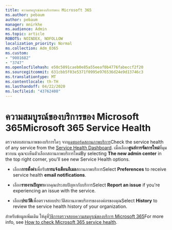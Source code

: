 ```yaml
---
title: ความสมบูรณ์ของบริการของ Microsoft 365
ms.author: pebaum
author: pebaum
manager: mnirkhe
ms.audience: Admin
ms.topic: article
ROBOTS: NOINDEX, NOFOLLOW
localization_priority: Normal
ms.collection: Adm_O365
ms.custom:
- "9001682"
- "3747"
ms.openlocfilehash: e50c5091caeb0e85a55eeaf0b4776fabeccf2f20
ms.sourcegitcommit: 631cbb5f03e5371f0995e976536d24e9d13746c3
ms.translationtype: MT
ms.contentlocale: th-TH
ms.lasthandoff: 04/22/2020
ms.locfileid: "43762408"
---
```

# <a name="microsoft-365-service-health"></a><span data-ttu-id="fc1c0-102">ความสมบูรณ์ของบริการของ Microsoft 365</span><span class="sxs-lookup"><span data-stu-id="fc1c0-102">Microsoft 365 Service Health</span></span>


<span data-ttu-id="fc1c0-103">ตรวจสอบสถานภาพของบริการใดๆ จาก[แดชบอร์ดสถานภาพบริการ](https://admin.microsoft.com/Adminportal/Home?source=applauncher#/servicehealth)</span><span class="sxs-lookup"><span data-stu-id="fc1c0-103">Check the service health of any service from the [Service Health Dashboard](https://admin.microsoft.com/Adminportal/Home?source=applauncher#/servicehealth).</span></span> <span data-ttu-id="fc1c0-104">เมื่อเลือก**ศูนย์การจัดการใหม่**ที่มุมขวาบน คุณจะเห็นตัวเลือกสถานภาพบริการใหม่</span><span class="sxs-lookup"><span data-stu-id="fc1c0-104">By selecting **The new admin center** in the top right corner, you'll see new Service Health options.</span></span>

- <span data-ttu-id="fc1c0-105">เลือก**การตั้งค่า**เพื่อรับ**การแจ้งเตือนอีเมล**สถานภาพบริการ</span><span class="sxs-lookup"><span data-stu-id="fc1c0-105">Select **Preferences** to receive service health **email notifications**.</span></span>

- <span data-ttu-id="fc1c0-106">เลือก**รายงานปัญหา**หากคุณประสบปัญหากับบริการ</span><span class="sxs-lookup"><span data-stu-id="fc1c0-106">Select **Report an issue** if you're experiencing an issue with the service.</span></span>

- <span data-ttu-id="fc1c0-107">เลือก**ประวัติ**เพื่อตรวจสอบประวัติสถานภาพบริการขององค์กรของคุณ</span><span class="sxs-lookup"><span data-stu-id="fc1c0-107">Select **History** to review the service health history of your organization.</span></span> 

<span data-ttu-id="fc1c0-108">สําหรับข้อมูลเพิ่มเติม ให้ดูที่[วิธีการตรวจสอบความสมบูรณ์ของบริการ Microsoft 365](https://docs.microsoft.com/office365/enterprise/view-service-health)</span><span class="sxs-lookup"><span data-stu-id="fc1c0-108">For more info, see [How to check Microsoft 365 service health](https://docs.microsoft.com/office365/enterprise/view-service-health).</span></span> 